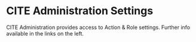 # CITE Administration Settings

CITE Administration provides access to Action & Role settings. Further info available in the links on the left.
